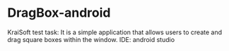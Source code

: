 # DragBox-android
KraiSoft test task: It is a simple application that allows users to create and drag square boxes within the window.
IDE: android studio
